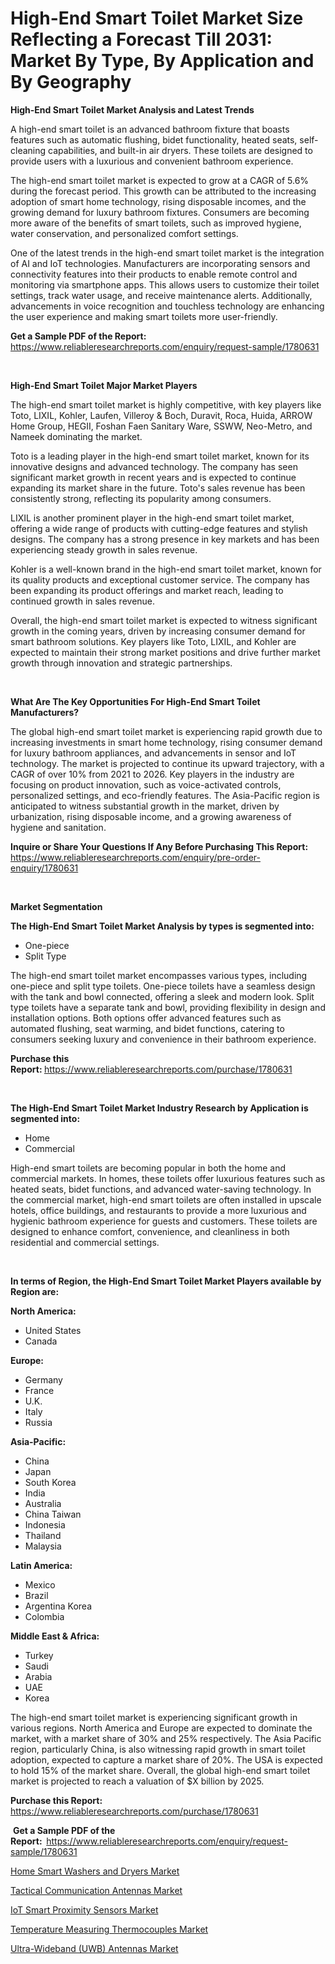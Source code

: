 <p><h1>High-End Smart Toilet Market Size Reflecting a Forecast Till 2031: Market By Type, By Application and By Geography</h1></p><p><strong>High-End Smart Toilet Market Analysis and Latest Trends</strong></p>
<p><p>A high-end smart toilet is an advanced bathroom fixture that boasts features such as automatic flushing, bidet functionality, heated seats, self-cleaning capabilities, and built-in air dryers. These toilets are designed to provide users with a luxurious and convenient bathroom experience.</p><p>The high-end smart toilet market is expected to grow at a CAGR of 5.6% during the forecast period. This growth can be attributed to the increasing adoption of smart home technology, rising disposable incomes, and the growing demand for luxury bathroom fixtures. Consumers are becoming more aware of the benefits of smart toilets, such as improved hygiene, water conservation, and personalized comfort settings.</p><p>One of the latest trends in the high-end smart toilet market is the integration of AI and IoT technologies. Manufacturers are incorporating sensors and connectivity features into their products to enable remote control and monitoring via smartphone apps. This allows users to customize their toilet settings, track water usage, and receive maintenance alerts. Additionally, advancements in voice recognition and touchless technology are enhancing the user experience and making smart toilets more user-friendly.</p></p>
<p><strong>Get a Sample PDF of the Report:&nbsp;</strong> <a href="https://www.reliableresearchreports.com/enquiry/request-sample/1780631">https://www.reliableresearchreports.com/enquiry/request-sample/1780631</a></p>
<p>&nbsp;</p>
<p><strong>High-End Smart Toilet Major Market Players</strong></p>
<p><p>The high-end smart toilet market is highly competitive, with key players like Toto, LIXIL, Kohler, Laufen, Villeroy & Boch, Duravit, Roca, Huida, ARROW Home Group, HEGII, Foshan Faen Sanitary Ware, SSWW, Neo-Metro, and Nameek dominating the market. </p><p>Toto is a leading player in the high-end smart toilet market, known for its innovative designs and advanced technology. The company has seen significant market growth in recent years and is expected to continue expanding its market share in the future. Toto's sales revenue has been consistently strong, reflecting its popularity among consumers.</p><p>LIXIL is another prominent player in the high-end smart toilet market, offering a wide range of products with cutting-edge features and stylish designs. The company has a strong presence in key markets and has been experiencing steady growth in sales revenue.</p><p>Kohler is a well-known brand in the high-end smart toilet market, known for its quality products and exceptional customer service. The company has been expanding its product offerings and market reach, leading to continued growth in sales revenue.</p><p>Overall, the high-end smart toilet market is expected to witness significant growth in the coming years, driven by increasing consumer demand for smart bathroom solutions. Key players like Toto, LIXIL, and Kohler are expected to maintain their strong market positions and drive further market growth through innovation and strategic partnerships.</p></p>
<p>&nbsp;</p>
<p><strong>What Are The Key Opportunities For High-End Smart Toilet Manufacturers?</strong></p>
<p><p>The global high-end smart toilet market is experiencing rapid growth due to increasing investments in smart home technology, rising consumer demand for luxury bathroom appliances, and advancements in sensor and IoT technology. The market is projected to continue its upward trajectory, with a CAGR of over 10% from 2021 to 2026. Key players in the industry are focusing on product innovation, such as voice-activated controls, personalized settings, and eco-friendly features. The Asia-Pacific region is anticipated to witness substantial growth in the market, driven by urbanization, rising disposable income, and a growing awareness of hygiene and sanitation.</p></p>
<p><strong>Inquire or Share Your Questions If Any Before Purchasing This Report:</strong> <a href="https://www.reliableresearchreports.com/enquiry/pre-order-enquiry/1780631">https://www.reliableresearchreports.com/enquiry/pre-order-enquiry/1780631</a></p>
<p>&nbsp;</p>
<p><strong>Market Segmentation</strong></p>
<p><strong>The High-End Smart Toilet Market Analysis by types is segmented into:</strong></p>
<p><ul><li>One-piece</li><li>Split Type</li></ul></p>
<p><p>The high-end smart toilet market encompasses various types, including one-piece and split type toilets. One-piece toilets have a seamless design with the tank and bowl connected, offering a sleek and modern look. Split type toilets have a separate tank and bowl, providing flexibility in design and installation options. Both options offer advanced features such as automated flushing, seat warming, and bidet functions, catering to consumers seeking luxury and convenience in their bathroom experience.</p></p>
<p><strong>Purchase this Report:&nbsp;</strong><a href="https://www.reliableresearchreports.com/purchase/1780631">https://www.reliableresearchreports.com/purchase/1780631</a></p>
<p>&nbsp;</p>
<p><strong>The High-End Smart Toilet Market Industry Research by Application is segmented into:</strong></p>
<p><ul><li>Home</li><li>Commercial</li></ul></p>
<p><p>High-end smart toilets are becoming popular in both the home and commercial markets. In homes, these toilets offer luxurious features such as heated seats, bidet functions, and advanced water-saving technology. In the commercial market, high-end smart toilets are often installed in upscale hotels, office buildings, and restaurants to provide a more luxurious and hygienic bathroom experience for guests and customers. These toilets are designed to enhance comfort, convenience, and cleanliness in both residential and commercial settings.</p></p>
<p>&nbsp;</p>
<p><strong>In terms of Region, the High-End Smart Toilet Market Players available by Region are:</strong></p>
<p>
    <p> <strong> North America: </strong>
        <ul>
            <li>United States</li>
            <li>Canada</li>
        </ul>
        </p> 
    <p> <strong> Europe: </strong>
        <ul>
            <li>Germany</li>
            <li>France</li>
            <li>U.K.</li>
            <li>Italy</li>
            <li>Russia</li>
        </ul>
        </p> 
    <p> <strong> Asia-Pacific: </strong>
        <ul>
            <li>China</li>
            <li>Japan</li>
            <li>South Korea</li>
            <li>India</li>
            <li>Australia</li>
            <li>China Taiwan</li>
            <li>Indonesia</li>
            <li>Thailand</li>
            <li>Malaysia</li>
        </ul>
        </p> 
    <p> <strong> Latin America: </strong>
        <ul>
            <li>Mexico</li>
            <li>Brazil</li>
            <li>Argentina Korea</li>
            <li>Colombia</li>
        </ul>
        </p> 
    <p> <strong> Middle East & Africa: </strong>
        <ul>
            <li>Turkey</li>
            <li>Saudi</li>
            <li>Arabia</li>
            <li>UAE</li>
            <li>Korea</li>
        </ul>
    </p>
    </p>
<p><p>The high-end smart toilet market is experiencing significant growth in various regions. North America and Europe are expected to dominate the market, with a market share of 30% and 25% respectively. The Asia Pacific region, particularly China, is also witnessing rapid growth in smart toilet adoption, expected to capture a market share of 20%. The USA is expected to hold 15% of the market share. Overall, the global high-end smart toilet market is projected to reach a valuation of $X billion by 2025.</p></p>
<p><strong>Purchase this Report: </strong><a href="https://www.reliableresearchreports.com/purchase/1780631">https://www.reliableresearchreports.com/purchase/1780631</a></p>
<p>&nbsp;<strong>Get a Sample PDF of the Report:&nbsp;&nbsp;</strong><a href="https://www.reliableresearchreports.com/enquiry/request-sample/1780631">https://www.reliableresearchreports.com/enquiry/request-sample/1780631</a></p>
<p><strong></strong></p>
<p><p><a href="https://github.com/wwwkeltoum/Market-Research-Report-List-2/blob/main/home-smart-washers-and-dryers-market.md">Home Smart Washers and Dryers Market</a></p><p><a href="https://github.com/joannesouthgate/Market-Research-Report-List-2/blob/main/tactical-communication-antennas-market.md">Tactical Communication Antennas Market</a></p><p><a href="https://issuu.com/reportprime-2/docs/iot-smart-proximity-sensors-market-size-2030.pptx">IoT Smart Proximity Sensors Market</a></p><p><a href="https://issuu.com/reportprime-2/docs/temperature-measuring-thermocouples-market-size-20">Temperature Measuring Thermocouples Market</a></p><p><a href="https://github.com/sofayahoo2023/Market-Research-Report-List-3/blob/main/ultra-wideband-uwb-antennas-market.md">Ultra-Wideband (UWB) Antennas Market</a></p></p>